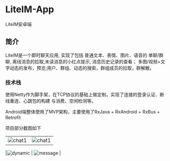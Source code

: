 # LiteIM-App
LiteIM安卓端
## 简介
LiteIM是一个即时聊天应用, 实现了包括 普通文本、表情、图片、语音的
单聊/群聊, 离线消息的拉取,未读消息的小红点提示, 消息历史记录的查看；
多图/视频+文字动态的发布，预览;用户、群组、动态的搜索，群组成员的拉取，群解散。
### 技术栈
使用Netty作为脚手架，在TCP协议的基础上做定制，实现了连接的登录认证、断线重连、心跳包的构建
与消费、空闲检测等。

Android端整体使用了MVP架构，主要使用了RxJava + RxAndroid + RxBus + Retrofit

项目部分截图如下

|  |  |
| --- | --- |
|![chat1](https://github.com/Xchuanshuo/LiteIM-App/blob/master/images/chat_1.png)| ![chat1](https://github.com/Xchuanshuo/LiteIM-App/blob/master/images/chat_2.png) |

|![dynamic](https://github.com/Xchuanshuo/LiteIM-App/blob/master/images/dyanmic.png) | ![message](https://github.com/Xchuanshuo/LiteIM-App/blob/master/images/message.png) |

